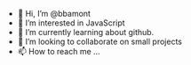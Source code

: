 - 👋 Hi, I’m @bbamont
- 👀 I’m interested in JavaScript
- 🌱 I’m currently learning about github.
- 💞️ I’m looking to collaborate on small projects
- 📫 How to reach me ...

<!---
bbamont/bbamont is a ✨ special ✨ repository because its `README.md` (this file) appears on your GitHub profile.
You can click the Preview link to take a look at your changes.
--->
